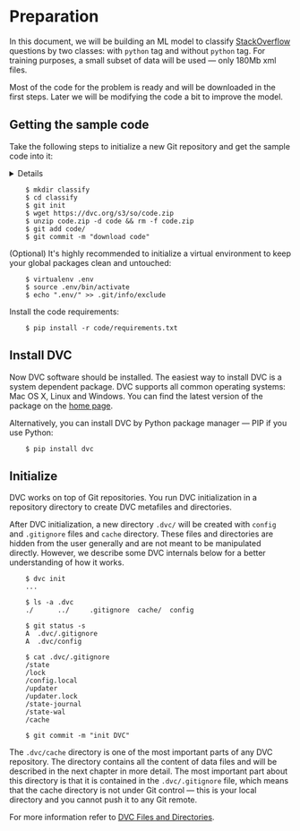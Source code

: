 # Preparation

In this document, we will be building an ML model to classify
[StackOverflow](https://stackoverflow.com) questions by two classes: with
`python` tag and without `python` tag. For training purposes, a small subset of
data will be used — only 180Mb xml files.

Most of the code for the problem is ready and will be downloaded in the first
steps. Later we will be modifying the code a bit to improve the model.

## Getting the sample code

Take the following steps to initialize a new Git repository and get the sample
code into it:

<details>

### Expand to learn how to download on Windows

Windows does not ship `wget` utility by default, so you'll need to use browser
to download `code.zip`.

</details>

```dvc
    $ mkdir classify
    $ cd classify
    $ git init
    $ wget https://dvc.org/s3/so/code.zip
    $ unzip code.zip -d code && rm -f code.zip
    $ git add code/
    $ git commit -m "download code"
```

(Optional) It's highly recommended to initialize a virtual environment to keep
your global packages clean and untouched:

```dvc
    $ virtualenv .env
    $ source .env/bin/activate
    $ echo ".env/" >> .git/info/exclude
```

Install the code requirements:

```dvc
    $ pip install -r code/requirements.txt
```

## Install DVC

Now DVC software should be installed. The easiest way to install DVC is a system
dependent package. DVC supports all common operating systems: Mac OS X, Linux
and Windows. You can find the latest version of the package on the
[home page](https://dvc.org).

Alternatively, you can install DVC by Python package manager — PIP if you use
Python:

```dvc
    $ pip install dvc
```

## Initialize

DVC works on top of Git repositories. You run DVC initialization in a repository
directory to create DVC metafiles and directories.

After DVC initialization, a new directory `.dvc/` will be created with `config`
and `.gitignore` files and `cache` directory. These files and directories are
hidden from the user generally and are not meant to be manipulated directly.
However, we describe some DVC internals below for a better understanding of how
it works.

```dvc
    $ dvc init
    ...

    $ ls -a .dvc
    ./      ../     .gitignore  cache/  config

    $ git status -s
    A  .dvc/.gitignore
    A  .dvc/config

    $ cat .dvc/.gitignore
    /state
    /lock
    /config.local
    /updater
    /updater.lock
    /state-journal
    /state-wal
    /cache

    $ git commit -m "init DVC"
```

The `.dvc/cache` directory is one of the most important parts of any DVC
repository. The directory contains all the content of data files and will be
described in the next chapter in more detail. The most important part about this
directory is that it is contained in the `.dvc/.gitignore` file, which means
that the cache directory is not under Git control — this is your local directory
and you cannot push it to any Git remote.

For more information refer to
[DVC Files and Directories](https://dvc.org/doc/user-guide/dvc-files-and-directories).
